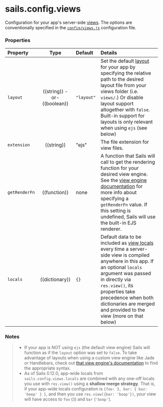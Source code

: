 # sails.config.views

Configuration for your app's server-side [views](https://sailsjs.com/documentation/concepts/Views).  The options are conventionally specified in the [`config/views.js`](https://sailsjs.com/documentation/anatomy/config/views.js) configuration file.


### Properties

| Property    | Type       | Default   | Details |
|:------------|:----------:|:----------|:--------|
| `layout`    | ((string)) -or- ((boolean))     | `"layout"`  | Set the default [layout](https://sailsjs.com/documentation/concepts/Views/Layouts.html) for your app by specifying the relative path to the desired layout file from your views folder (i.e. `views/`.)  Or disable layout support altogether with `false`.  Built-in support for layouts is only relevant when using `ejs` (see below)
| `extension` | ((string)) | "ejs" | The file extension for view files. |
| `getRenderFn` | ((function)) | none | A function that Sails will call to get the rendering function for your desired view engine.  See the [view engine documentation](https://sailsjs.com/documentation/concepts/Views/ViewEngines.html) for more info about specifying a `getRenderFn` value.  If this setting is undefined, Sails will use the built-in EJS renderer.
| `locals`    | ((dictionary)) | `{}` | Default data to be included as [view locals](https://sailsjs.com/documentation/concepts/Views/Locals.html) every time a server-side view is compiled anywhere in this app.  If an optional `locals` argument was passed in directly via `res.view()`, its properties take precedence when both dictionaries are merged and provided to the view (more on that below) |

### Notes

> + If your app is NOT using `ejs` (the default view engine) Sails will function as if the `layout` option was set to `false`.  To take advantage of layouts when using a custom view engine like Jade or Handlebars, check out [that view engine's documentation](https://sailsjs.com/documentation/concepts/Views/ViewEngines.html) to find the appropriate syntax.
> + As of Sails 0.12.0, app-wide locals from `sails.config.views.locals` are combined with any one-off locals you use with `res.view()` using a **shallow merge strategy**.  That is, if your app-wide locals configuration is `{foo: 3, bar: { baz: 'beep' } }`, and then you use `res.view({bar: 'boop'})`, your view will have access to `foo` (`3`) and `bar` (`'boop'`).




<docmeta name="displayName" value="sails.config.views">
<docmeta name="pageType" value="property">


